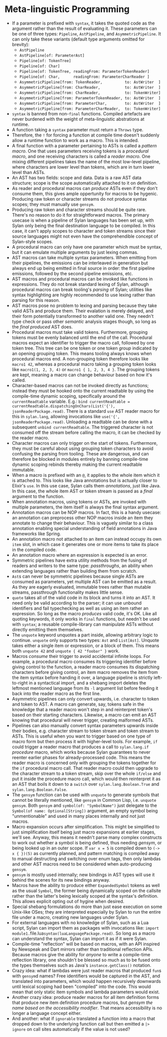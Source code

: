 # Meta-linguistic Programming

* If a parameter is prefixed with `syntax`, it takes the quoted code as the
  argument rather than the result of evaluating it. These parameters can be one
  of three types: `Pipeline`, `AstPipeline`, and `AsymmetricPipeline`. It can
  only take these variants (default type arguments omitted for brevity):
  - `AstPipeline`
  - `AstPipeline[of: ParameterAst]`
  - `Pipeline[of: TokenTree]`
  - `Pipeline[of: Char]`
  - `Pipeline[of: TokenTree, readingFrom: ParameterTokenReader]`
  - `Pipeline[of: Char,      readingFrom: ParameterCharReader ]`
  - `AsymmetricPipeline[from: TokenReader,          to: AstWriter  ]`
  - `AsymmetricPipeline[from: CharReader,           to: AstWriter  ]`
  - `AsymmetricPipeline[from: CharReader,           to: TokenWriter]`
  - `AsymmetricPipeline[from: ParameterTokenReader, to: AstWriter  ]`
  - `AsymmetricPipeline[from: ParameterChar,        to: AstWriter  ]`
  - `AsymmetricPipeline[from: ParameterCharReader,  to: TokenWriter]`
* `syntax` is banned from non-`final` functions. Compiled artefacts are never
  burdened with the weight of meta-linguistic abstrations at runtime.
* A function taking a `syntax` parameter must return a `Throws` type.
* Therefore, the `!` for forcing a function at compile time doesn't suddenly
  allow a runtime function to work as a macro. This is intended.
* A final function with a parameter pertaining to ASTs is called a
  _pattern macro_. One that uses parameters receiving tokens is a _procedural
  macro_, and one receiving characters is called a _reader macro_. One mixing
  different pipelines takes the name of the most low-level pipeline, where
  characters are lower level than tokens, which are in turn lower level than
  ASTs.
* An AST has two fields: scope and data. Data is a raw AST data structure; scope
  is the scope automatically attached to it on definition.
* As reader and procedural macros can _produce_ ASTs even if they don't consume
  them, this gives ample oppertunity for macros to be hygenic. Producing raw
  token or character streams do not produce syntax scopes; they must manually
  use `gensym`.
* Producing raw token and character streams should be quite rare. There's no
  reason to do it for straightforward macros. The primary usecase is when a
  pipeline of Sylan languages has been set up, with Sylan only being the
  final destination language to be compiled. In this case, it can't apply scopes
  to character and token streams since their source languages might not even
  have the comprehendible concept of Sylan-style scopes.
* A procedural macro can only have one parameter which must be syntax, but it
  can emulate multiple arguments by just lexing commas.
* AST macros can take multiple syntax parameters. When emitting from their
  pipelines, the emissions can be interleaved in generation but always end up
  being emitted in final source in order: the first pipeline emissions, followed
  by the second pipeline emissions, etc.
* AST macros and procedural macros can be invoked like functions in expressions.
  They do not break standard lexing of Sylan, although procedural macros can
  break tooling's _parsing_ of Sylan; utilities like syntax highlighting are
  highly recommended to use lexing rather than parsing for this reason.
* AST macros pose no problem to lexing and parsing because they take valid ASTs
  and produce them. Their evalation is merely delayed, and their form
  potentially transformed to another valid one. They needn't type check or pass
  other _semantic_ analysis stages though, so long as the _final produced_ AST
  does.
* Procedural macros must take valid tokens. Furthermore, grouping tokens must be
  evenly balanced until the end of the call. Procedural macros expect an
  identifier to trigger the macro call, followed by one token tree. This tree
  can be one token or one token _group_ indicated by an opening grouping token.
  This means tooling always knows when procedural macros end. A non-grouping
  token therefore looks like `macro1 42`, whereas a procedural macro taking a
  grouping token looks like `macro1(1, 2, 3, 4)` or `macro1 { 1, 2, 3, 4 }`.
  The grouping tokens are kept, meaning a macro can change behaviour based on
  how it's called.
* Character-based macros can not be invoked directly as functions; instead they
  must be hooked onto the current readtable by using the compile-time dynamic
  scoping, specifically around the `currentReadtable` variable. E.g.:
  `bind currentReadtable = currentReadtable.dispatchingOnChars(List('{'), jsonReaderPackage.read)`. There is a standard `use` AST reader macro for this
  in `sylan.lang`, allowing invocations like `use('{', jsonReaderPackage.read)`.
  Unloading a readtable can be done with a subsequent `unbind currentReadtable`.
  The triggered character is not consumed off the stream before calling the
  macro, it can be checked by the reader macro.
* Character macros can only trigger on the start of tokens. Furthermore, they
  must be careful about using grouping token characters to avoid confusing the
  parsing from tooling. These are dangerous, and can therefore be blocked in
  modules entirely by banning compile-time dynamic scoping rebinds thereby
  making the current readtable immutable.
* When a macro is prefixed with an `@`, it applies to the whole item which it is
  attached to. This looks like Java annotations but is actually closer to
  Elixir's `use`. In this use case, Sylan calls them _annotations_, just like
  Java. In this case, the whole item AST or token stream is passed as a _final_
  argument to the function.
* When annotation macros, using tokens or ASTs, are invoked with multiple
  parameters, the item itself is always the final syntax argument.
* Annotation macros can be NOP macros. In fact, this is a handy usecase: an
  annotation can preprocess other NOP macros inside an item they annotate to
  change their behaviour. This is vaguely similar to a class annotation enabling
  special understanding of field annotations in Java frameworks like Spring.
* An annotation macro not attached to an item can instead occupy its own `item`
  slot, in which case it generates one or more items to take its place in the
  compiled code.
* An annotation macro where an expression is expected is an error.
* Symmetric pipelines have extra utility methods from the fusing of readers and
  writers to the same type: _passthroughs_, an ability when extending languages
  rather than building them from scratch.
* `Ast`s can never be symmetric pipelines because single ASTs are consumed as
  parameters, yet multiple AST can be emitted as a result. As they are eagerly
  evaluated, immutable trees rather than mutable streams, passthrough
  functionality makes little sense.
* `quote` takes all of the valid code in its block and turns it into an AST. It
  need only be valid according to the parser; it can use unbound identifiers and
  fail typechecking as well as using an item rather an expression. So long as the
  macro _produces_ valid code, it's OK. Like all quoting keywords, it only works
  in `final` functions, but needn't be used with `syntax`; a reusable
  compile-library can manipulate ASTs without directly emitting them themselves.
* The `unquote` keyword unquotes a part inside, allowing arbitrary logic to
  continue. `unquote` only supports two types: `Ast` and `List[Ast]`. Unquote
  takes either a single item or expression, or a block of them. This means both
  `unquote 42` and `unquote { 42 "foobar" }` work.
* Macros _consume_ their trigger to avoid accidental infinite loops. For
  example, a procedural macro consumes its triggering identifier before giving
  control to the function, a reader macro consumes its dispatching characters
  before giving control, an item macro removes the item from the item syntax
  before handing it over, a language pipeline is strictly left-to-right in
  a syntactical import, and a shebang import deletes the leftmost mentioned
  language from its `-l` argument list before feeding it back into the reader
  macro as the first line.
* Asymmetric pipelines can only convert upwards, i.e. character to token and
  token to AST. A macro can generate, say, tokens safe in the knowledge
  that a reader macro won't step in and reinterpret token's based on their
  starting characters. Likewise, a macro can emit an AST knowing that procedural
  will never trigger, creating malformed ASTs.
* Pipelines can also manually convert syntax parameters upwards inside their
  bodies, e.g. character stream to token stream and token stream to ASTs.
  This is useful when you want to trigger based on one type of macro form but
  then process it with higher-level tools. For example, `if` could trigger a
  reader macro that produces a call to `sylan.lang.if` _procedure_ macro, which
  works because Sylan guarantees to never reenter earlier phases for
  already-processed code. This means the reader macro is concerned only with
  grouping the tokens together for the `if` procedural macro call. That reader
  macro could then upgrade to the character stream to a token stream, skip over
  the whole `if/else` and put it inside the procedure macro call, which would
  then reinterpret it as an AST that boils it down to a `switch` over
  `sylan.lang.Boolean.True` and `sylan.lang.Boolean.False`.
* The `gensym` function can be used with `unquote` to generate symbols
  that cannot be literally mentioned, like `gensym` in Common Lisp, i.e.
  `unquote gensym`. Both `gensym` and `symbol(of: "SymbolName")` just delegate
  to the `Symbol(of name: Optional[String])` argument, an empty symbol being
  "unmentionable" and used in many places internally and not just macros.
* Macro expansion occurs after simplification. This might be simplified to just
  simplification itself being just macro expansions at earlier stages, we'll
  see. Anyway, this means it needn't parse many complex constructs to work out
  whether a symbol is being defined, thus needing _gensym_, or being looked up
  in an outer scope. If `var x = 5` is compiled down to `(-> x { })(5)` as
  currently planned, and pattern matching is compiled away to manual
  destructing and switching over enum tags, then only lambdas and other AST
  macros need to be considered when auto-producing `gensym`.
* `gensym` is mostly used internally; new bindings in AST types will use it
  behind the scenes for its new bindings anyway.
* Macros have the ability to produce either `ExpandedSymbol` tokens as well as
  the usual `Symbol`, the former being dynamically scoped on the callsite rather
  than the latter's being lexically scoped at the syntax's definition. This
  allows explicit opting out of hygine when desired.
* Special shebang formulations do more than just ease execution on some
  Unix-like OSes; they are interpreted especially by Sylan to run the entire
  file under a macro, creating new languages under Sylan.
* For external languages with no knowledge of Sylan, such as a Lua script,
  Sylan can import them as packages with invocations like:
  `import module1.`file.lua`syntax(luaLanguagePackage.read)`.
  So long as a macro can understand the syntax, Sylan can import it as if it
  were Sylan.
* Compile-time "reflection" will be based on macros, with an API inspired by
  Newspeak and Dart mirrors rather than traditional reflection APIs. Because
  macros give the ability for _anyone_ to write a compile-time reflection
  library, one shouldn't be blessed so much as to be fused onto the types
  themselves such as Java's `instance.getClass()` notation.
* Crazy idea: what if lambdas were just reader macros that produced `fun`s with
  `gensym`d names? Free identifiers would be captured in the AST, and translated
  into parameters, which would happen recursively downwards until lexical
  scoping had been "compiled" into the code. This would mean that only static
  item symbols and lambda parameters would exist.
* Another crazy idea: produce reader macros for all item definition forms that
  produce new item definition procedure macros, but _gensym the name based on
  the accessibility modifier_. That means accessibility is no longer a language
  concept either.
* And another: what if `ignorable` translated a function into a macro that
  dropped down to the underlying function call but then emitted a `|> ignore`
  on call sites automatically if the value is not used?
